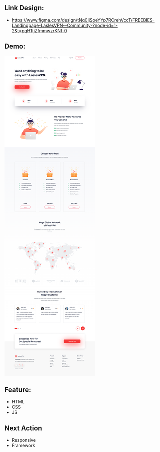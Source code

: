 ## Link Design: 
- https://www.figma.com/design/tNq0IjSoeYYp7RCrehVccT/FREEBIES-Landingpage-LaslesVPN--Community-?node-id=1-2&t=pqH1tjZfmmwzrKNf-0

## Demo:
<img src="./assets/screencapture.png">

## Feature:
- HTML
- CSS
- JS

## Next Action
- Responsive
- Framework